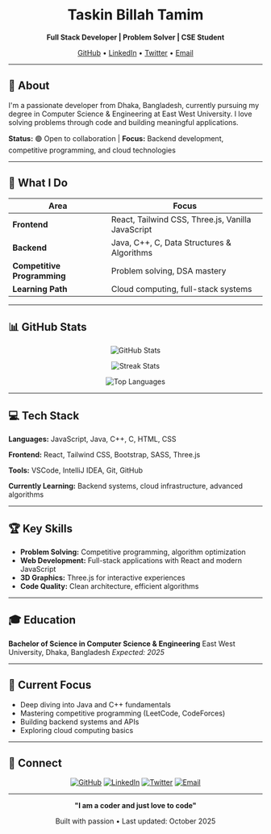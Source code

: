 <div align="center">

# Taskin Billah Tamim

**Full Stack Developer | Problem Solver | CSE Student**

[GitHub](https://github.com/Taskintamim) • [LinkedIn](#) • [Twitter](#) • [Email](#)

</div>

---

## 👋 About

I'm a passionate developer from Dhaka, Bangladesh, currently pursuing my degree in Computer Science & Engineering at East West University. I love solving problems through code and building meaningful applications.

**Status:** 🟢 Open to collaboration | **Focus:** Backend development, competitive programming, and cloud technologies

---

## 🎯 What I Do

| Area | Focus |
|------|-------|
| **Frontend** | React, Tailwind CSS, Three.js, Vanilla JavaScript |
| **Backend** | Java, C++, C, Data Structures & Algorithms |
| **Competitive Programming** | Problem solving, DSA mastery |
| **Learning Path** | Cloud computing, full-stack systems |

---

## 📊 GitHub Stats

<div align="center">

![GitHub Stats](https://github-readme-stats.vercel.app/api?username=Taskintamim&show_icons=true&theme=github_dark&hide_border=true&count_private=true)

![Streak Stats](https://github-readme-streak-stats.herokuapp.com?user=Taskintamim&theme=github-dark&hide_border=true)

![Top Languages](https://github-readme-stats.vercel.app/api/top-langs/?username=Taskintamim&layout=compact&theme=github_dark&hide_border=true)

</div>

---

## 💻 Tech Stack

**Languages:** JavaScript, Java, C++, C, HTML, CSS

**Frontend:** React, Tailwind CSS, Bootstrap, SASS, Three.js

**Tools:** VSCode, IntelliJ IDEA, Git, GitHub

**Currently Learning:** Backend systems, cloud infrastructure, advanced algorithms

---

## 🏆 Key Skills

- **Problem Solving:** Competitive programming, algorithm optimization
- **Web Development:** Full-stack applications with React and modern JavaScript
- **3D Graphics:** Three.js for interactive experiences
- **Code Quality:** Clean architecture, efficient algorithms

---

## 🎓 Education

**Bachelor of Science in Computer Science & Engineering**
East West University, Dhaka, Bangladesh
*Expected: 2025*

---

## 🚀 Current Focus

- Deep diving into Java and C++ fundamentals
- Mastering competitive programming (LeetCode, CodeForces)
- Building backend systems and APIs
- Exploring cloud computing basics

---

## 🔗 Connect

<div align="center">

[![GitHub](https://img.shields.io/badge/GitHub-181717?style=flat&logo=github)](https://github.com/Taskintamim)
[![LinkedIn](https://img.shields.io/badge/LinkedIn-0077B5?style=flat&logo=linkedin&logoColor=white)](#)
[![Twitter](https://img.shields.io/badge/Twitter-1DA1F2?style=flat&logo=twitter&logoColor=white)](#)
[![Email](https://img.shields.io/badge/Email-EA4335?style=flat&logo=gmail&logoColor=white)](#)

</div>

---

<div align="center">

**"I am a coder and just love to code"**

Built with passion • Last updated: October 2025

</div>

